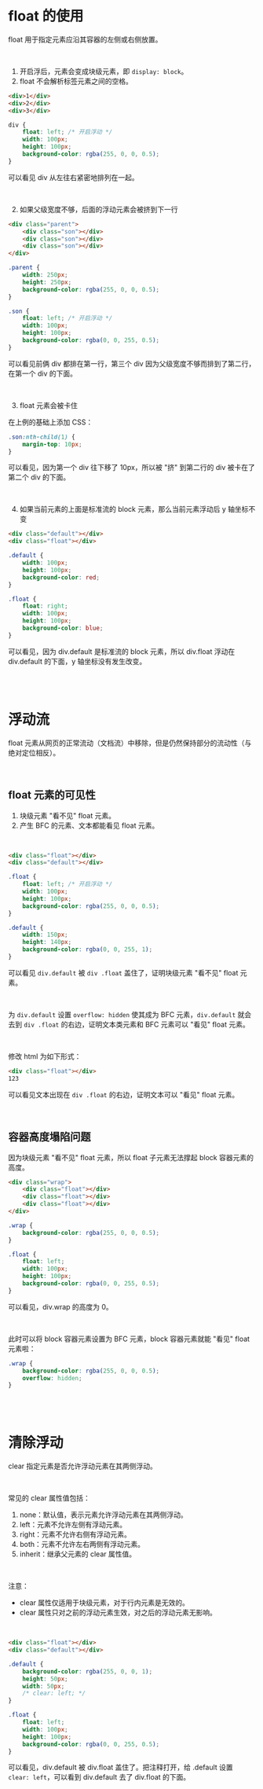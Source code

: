 # float 的使用

float 用于指定元素应沿其容器的左侧或右侧放置。

<br>

1.   开启浮后，元素会变成块级元素，即 `display: block`。
2.   float 不会解析标签元素之间的空格。

```html
<div>1</div>
<div>2</div>
<div>3</div>
```

```css
div {
    float: left; /* 开启浮动 */
    width: 100px;
    height: 100px;
    background-color: rgba(255, 0, 0, 0.5);
}
```

可以看见 div 从左往右紧密地排列在一起。

<br>

2.   如果父级宽度不够，后面的浮动元素会被挤到下一行

```html
<div class="parent">
    <div class="son"></div>
    <div class="son"></div>
    <div class="son"></div>
</div>
```

```css
.parent {
    width: 250px;
    height: 250px;
    background-color: rgba(255, 0, 0, 0.5);
}

.son {
    float: left; /* 开启浮动 */
    width: 100px;
    height: 100px;
    background-color: rgba(0, 0, 255, 0.5);
}
```

可以看见前俩 div 都排在第一行，第三个 div 因为父级宽度不够而排到了第二行，在第一个 div 的下面。

<br>

3.   float 元素会被卡住

在上例的基础上添加 CSS：

```css
.son:nth-child(1) {
    margin-top: 10px;
}
```

可以看见，因为第一个 div 往下移了 10px，所以被 "挤" 到第二行的 div 被卡在了第二个 div 的下面。

<br>

4.   如果当前元素的上面是标准流的 block 元素，那么当前元素浮动后 y 轴坐标不变

```html
<div class="default"></div>
<div class="float"></div>
```

```css
.default {
    width: 100px;
    height: 100px;
    background-color: red;
}

.float {
    float: right;
    width: 100px;
    height: 100px;
    background-color: blue;
}
```

可以看见，因为 div.default 是标准流的 block 元素，所以 div.float 浮动在 div.default 的下面，y 轴坐标没有发生改变。

<br><br>

# 浮动流

float 元素从网页的正常流动（文档流）中移除，但是仍然保持部分的流动性（与绝对定位相反）。

<br>

## float 元素的可见性

1.  块级元素 "看不见" float 元素。
2.  产生 BFC 的元素、文本都能看见 float 元素。

<br>

```html
<div class="float"></div>
<div class="default"></div>
```

```css
.float {
    float: left; /* 开启浮动 */
    width: 100px;
    height: 100px;
    background-color: rgba(255, 0, 0, 0.5);
}

.default {
    width: 150px;
    height: 140px;
    background-color: rgba(0, 0, 255, 1);
}
```

可以看见 `div.default` 被 `div .float` 盖住了，证明块级元素 "看不见" float 元素。

<br>

为 `div.default` 设置 `overflow: hidden` 使其成为 BFC 元素，`div.default` 就会去到 `div .float` 的右边，证明文本类元素和 BFC 元素可以 "看见" float 元素。

<br>

修改 html 为如下形式：

```html
<div class="float"></div>
123
```

可以看见文本出现在 `div .float` 的右边，证明文本可以 "看见" float 元素。

<br>

## 容器高度塌陷问题

因为块级元素 "看不见" float 元素，所以 float 子元素无法撑起 block 容器元素的高度。

```html
<div class="wrap">
    <div class="float"></div>
    <div class="float"></div>
    <div class="float"></div>
</div>
```

```css
.wrap {
    background-color: rgba(255, 0, 0, 0.5);
}

.float {
    float: left;
    width: 100px;
    height: 100px;
    background-color: rgba(0, 0, 255, 0.5);
}
```

可以看见，div.wrap 的高度为 0。

<br>

此时可以将 block 容器元素设置为 BFC 元素，block 容器元素就能 "看见" float 元素啦：

```css
.wrap {
    background-color: rgba(255, 0, 0, 0.5);
    overflow: hidden;
}
```

<br><br>

# 清除浮动

clear 指定元素是否允许浮动元素在其两侧浮动。

<br>

常见的 clear 属性值包括：

1.  none：默认值，表示元素允许浮动元素在其两侧浮动。
2.  left：元素不允许左侧有浮动元素。
3.  right：元素不允许右侧有浮动元素。
4.  both：元素不允许左右两侧有浮动元素。
5.  inherit：继承父元素的 clear 属性值。

<br>

注意：

-   clear 属性仅适用于块级元素，对于行内元素是无效的。
-   clear 属性只对之前的浮动元素生效，对之后的浮动元素无影响。

<br>

```html
<div class="float"></div>
<div class="default"></div>
```

```css
.default {
    background-color: rgba(255, 0, 0, 1);
    height: 50px;
    width: 50px;
    /* clear: left; */
}

.float {
    float: left;
    width: 100px;
    height: 100px;
    background-color: rgba(0, 0, 255, 0.5);
}
```

可以看见，div.default 被 div.float 盖住了。把注释打开，给 .default 设置 `clear: left`，可以看到 div.default 去了 div.float 的下面。

<br>
